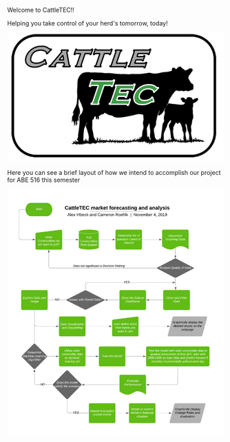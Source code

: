 Welcome to CattleTEC!!


Helping you take control of your herd's tomorrow, today!


![CattleTEC](CattleTEC-PNG.png "CattleTEC Logo")


Here you can see a brief layout of how we intend
to accomplish our project for ABE 516 this semester


![Project Workflow](516-Project.png "WorkFlow")
